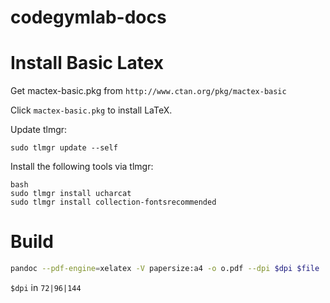 # codegymlab-docs

# Install Basic Latex

Get mactex-basic.pkg from `http://www.ctan.org/pkg/mactex-basic`

Click `mactex-basic.pkg` to install LaTeX.

Update tlmgr:

```sudo tlmgr update --self```

Install the following tools via tlmgr:
```
bash
sudo tlmgr install ucharcat
sudo tlmgr install collection-fontsrecommended
```

# Build

```bash
pandoc --pdf-engine=xelatex -V papersize:a4 -o o.pdf --dpi $dpi $file
```

`$dpi` in `72|96|144`